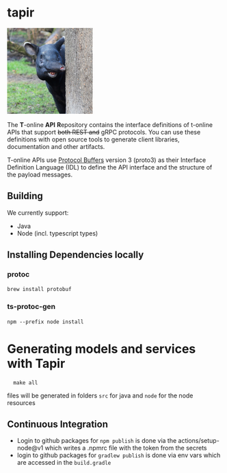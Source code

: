 # tapir

<img src="doku/tapir.jpeg" height="200"/>

The **T**-online **API** **R**epository contains the interface definitions of t-online APIs 
that support ~~both REST and~~ gRPC protocols. You can use these definitions with open source 
tools to generate client libraries, documentation and other artifacts.

T-online APIs use [Protocol Buffers](https://github.com/google/protobuf)
version 3 (proto3) as their Interface Definition Language (IDL) to
define the API interface and the structure of the payload messages.

## Building

We currently support:

- Java
- Node (incl. typescript types)

## Installing Dependencies locally
### protoc
    brew install protobuf
### ts-protoc-gen
    npm --prefix node install
  
# Generating models and services with Tapir
```shell script
  make all
```

files will be generated in folders `src` for java and `node` for the node resources

## Continuous Integration
- Login to github packages for `npm publish` is done via the actions/setup-node@v1 which writes a .npmrc file with the token from the secrets
- login to github packages for `gradlew publish` is done via env vars which are accessed in the `build.gradle`


